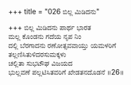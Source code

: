 +++
title = "026 ಬಿಲ್ಲ ಮಿಡಿದನು"

+++
ಬಿಲ್ಲ ಮಿಡಿದನು ಪಾರ್ಥ ಭಾರತ  
ಮಲ್ಲ ಕೊಂಡನು ಗದೆಯ ನೃಪ ನಿಂ  
ದಲ್ಲಿ ಬೆರಗಾದನು ರಣೋತ್ಸವವಾಯ್ತು ಯಮಳರಿಗೆ  
ತಲ್ಲಣಿಸಿತುಳಿದರಸುಮಕ್ಕಳು  
ಚಲ್ಲಿತಾ ಸುಭಟೌಘ ವಿಜಯದ  
ಭುಲ್ಲವಣೆ ಪಲ್ಲಟಿಸಿತವರಿಗೆ ಖೇಡತನದೊಡನೆ     ॥26॥
